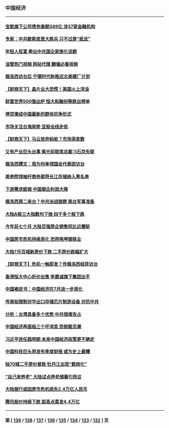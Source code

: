 ### 中国经济
---
#### [宝能旗下公司债务逾期349亿 涉37家金融机构](../../pages/ncid283/n13795789.md?08050445) 
#### [专家：中共歇斯底里大练兵 只不过是“纸龙”](../../pages/ncid283/n13795695.md?08050445) 
#### [年轻人炫富 牵出中共国企家族化话题](../../pages/ncid283/n13795235.md?08050445) 
#### [油管热门视频 网站代理 翻墙必看视频](http://209.222.30.114:81/youtube.html?08050445)
#### [佩洛西访台后 宁德时代称推迟北美建厂计划](../../pages/ncid283/n13794698.md?08050445) 
#### [【财商天下】晶片业大恐慌！美国火上浇油](../../pages/ncid283/n13794888.md?08050445) 
#### [财富世界500强出炉 恒大和融创等跌出榜单](../../pages/ncid283/n13794673.md?08050445) 
#### [停贷潮成中国最新的群体抗争形式](../../pages/ncid283/n13794634.md?08050445) 
#### [市场关注台海局势 亚股全线走低](../../pages/ncid283/n13794444.md?08050445) 
#### [【财商天下】马云放弃蚂蚁？市场添变数](../../pages/ncid283/n13794043.md?08050445) 
#### [又有产业巨头出事 紫光前联席总裁刁石京失联](../../pages/ncid283/n13794049.md?08050445) 
#### [佩洛西撰文：我为何率领国会代表团访台](../../pages/ncid283/n13794094.md?08050445) 
#### [美参院领袖吁商务部将长江存储纳入黑名单](../../pages/ncid283/n13793994.md?08050445) 
#### [下游需求疲弱 中国钢企利润大降](../../pages/ncid283/n13793953.md?08050445) 
#### [佩洛西周二来台？中共派战狼群 美台军事准备](../../pages/ncid283/n13793887.md?08050445) 
#### [大陆A股三大指数均下挫 四千多个股下跌](../../pages/ncid283/n13793786.md?08050445) 
#### [今年前七个月 大陆百强房企销售同比近腰斩](../../pages/ncid283/n13793746.md?08050445) 
#### [中国房市危机持续恶化 恐将拖垮钢铁业](../../pages/ncid283/n13793699.md?08050445) 
#### [大陆7月百城新房价下跌 二手房价跌幅扩大](../../pages/ncid283/n13793232.md?08050445) 
#### [【财商天下】危机一触即发？传佩洛西经菲访台](../../pages/ncid283/n13793484.md?08050445) 
#### [香港恒大中心折价出售 李嘉诚旗下集团出手](../../pages/ncid283/n13793468.md?08050445) 
#### [中国褐皮书：中国经济在7月进一步恶化](../../pages/ncid283/n13793440.md?08050445) 
#### [传美拟限制对华出口存储芯片制造设备 对抗中共](../../pages/ncid283/n13793310.md?08050445) 
#### [分析：台湾具备多个优势 中共很难攻占](../../pages/ncid283/n13793410.md?08050445) 
#### [中国经济再面临三个坏消息 恐掀裁员潮](../../pages/ncid283/n13793393.md?08050445) 
#### [习近平连任趋明朗 未来中国经济政策更不确定](../../pages/ncid283/n13793349.md?08050445) 
#### [中国科技巨头将发布季度财报 或为史上最糟](../../pages/ncid283/n13793131.md?08050445) 
#### [陆70城二手房价普跌 牡丹江出现“鹤岗化”](../../pages/ncid283/n13793013.md?08050445) 
#### [“自己来养老” 大陆试点养老储蓄引热议](../../pages/ncid283/n13792981.md?08050445) 
#### [大陆银行或因房市危机损失2.4万亿人民币](../../pages/ncid283/n13792911.md?08050445) 
#### [腾讯股价持续下跌 距高点蒸发4.4万亿](../../pages/ncid283/n13792791.md?08050445) 

---
#### 第 [ [139](./139.md?08050445) / [138](./138.md?08050445) / [137](./137.md?08050445) / [136](./136.md?08050445) / [135](./135.md?08050445) / [134](./134.md?08050445) / [133](./133.md?08050445) / [132](./132.md?08050445) ] 页
